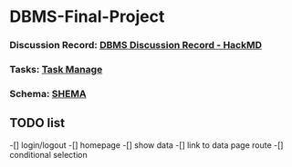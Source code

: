 # DBMS-Final-Project

### Discussion Record: [DBMS Discussion Record - HackMD](https://hackmd.io/SBdM9OZxQySrECQyWT2qrg?both)
### Tasks: [Task Manage](https://trello.com/invite/b/671903e1baa77c8f000e6782/ATTI3941be7f36096958e39fc625b0712b97AB5E792A/dbms)
### Schema: [SHEMA](https://www.drawdb.app/editor?shareId=93a794d8f72495bb19ea43a748d2dda0)

## TODO list
-[] login/logout
-[] homepage
 -[] show data
 -[] link to data page route
 -[] conditional selection
